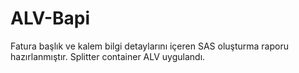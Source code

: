 # ALV-Bapi

Fatura başlık ve kalem bilgi detaylarını içeren SAS oluşturma raporu hazırlanmıştır.
Splitter container ALV uygulandı.
